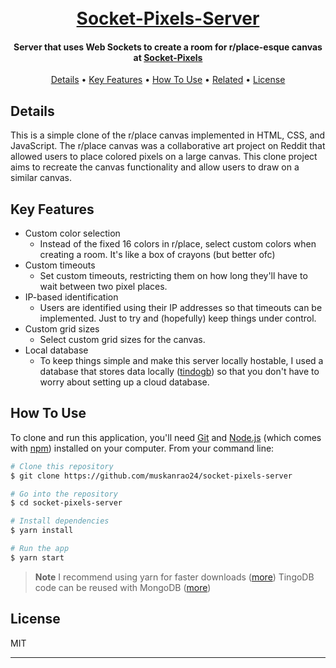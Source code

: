 <h1 align="center">
  <br>
  <a href="https://github.com/muskanrao24/socket-pixels-server">Socket-Pixels-Server</a>
</h1>

<h4 align="center">Server that uses Web Sockets to create a room for r/place-esque canvas at <a href="https://github.com/chakri68/socket-pixels" target="_blank">Socket-Pixels</a></h4>

<p align="center">
  <a href="#details">Details</a> •
  <a href="#key-features">Key Features</a> •
  <a href="#how-to-use">How To Use</a> •
  <a href="#related">Related</a> •
  <a href="#license">License</a>
</p>

## Details

This is a simple clone of the r/place canvas implemented in HTML, CSS, and JavaScript. The r/place canvas was a collaborative art project on Reddit that allowed users to place colored pixels on a large canvas. This clone project aims to recreate the canvas functionality and allow users to draw on a similar canvas.

## Key Features

- Custom color selection
  - Instead of the fixed 16 colors in r/place, select custom colors when creating a room. It's like a box of crayons (but better ofc)
- Custom timeouts
  - Set custom timeouts, restricting them on how long they'll have to wait between two pixel places.
- IP-based identification
  - Users are identified using their IP addresses so that timeouts can be implemented. Just to try and (hopefully) keep things under control.
- Custom grid sizes
  - Select custom grid sizes for the canvas.
- Local database
  - To keep things simple and make this server locally hostable, I used a database that stores data locally ([tindogb](http://www.tingodb.com/)) so that you don't have to worry about setting up a cloud database.

## How To Use

To clone and run this application, you'll need [Git](https://git-scm.com) and [Node.js](https://nodejs.org/en/download/) (which comes with [npm](http://npmjs.com)) installed on your computer. From your command line:

```bash
# Clone this repository
$ git clone https://github.com/muskanrao24/socket-pixels-server

# Go into the repository
$ cd socket-pixels-server

# Install dependencies
$ yarn install

# Run the app
$ yarn start
```

> **Note**
> I recommend using yarn for faster downloads ([more](https://github.com/pnpm/benchmarks-of-javascript-package-managers))
> TingoDB code can be reused with MongoDB ([more](https://github.com/sergeyksv/tingodb#:~:text=the%20API%20is%20fully%20compatible%20with%20the%20MongoDB%20v1.4%20API.))

## License

MIT

---
